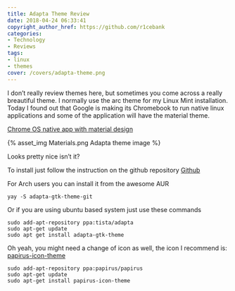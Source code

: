 ```yaml
---
title: Adapta Theme Review
date: 2018-04-24 06:33:41
copyright_author_href: https://github.com/r1cebank
categories:
- Technology
- Reviews
tags:
- linux
- themes
cover: /covers/adapta-theme.png
---
```


I don’t really review themes here, but sometimes you come across a really breautiful theme. I normally use the arc theme for my Linux Mint installation. Today I found out that Google is making its Chromebook to run native linux applications and some of the application will have the material theme.

[Chrome OS native app with material design](https://www.xda-developers.com/chrome-os-native-linux-apps-material-design-theme/)

{% asset_img Materials.png Adapta theme image %}

Looks pretty nice isn’t it?

To install just follow the instruction on the github repository [Github](https://github.com/adapta-project/adapta-gtk-theme)

For Arch users you can install it from the awesome AUR

```
yay -S adapta-gtk-theme-git
```
Or if you are using ubuntu based system just use these commands

```
sudo add-apt-repository ppa:tista/adapta
sudo apt-get update
sudo apt get install adapta-gtk-theme
```

Oh yeah, you might need a change of icon as well, the icon I recommend is: [papirus-icon-theme](https://github.com/PapirusDevelopmentTeam/papirus-icon-theme)

```
sudo add-apt-repository ppa:papirus/papirus
sudo apt-get update
sudo apt-get install papirus-icon-theme
```
